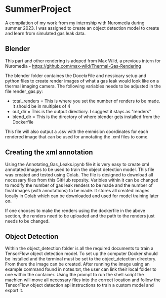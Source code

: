 # SummerProject
A compilation of my work from my internship with Nuromedia during summer 2023. I was assigned to create an object detection model to create and learn from simulated gas leak data.

## Blender
This part and other rendering is adoped from Max Wild, a previous intern for Nuromedia - https://github.com/max-wild/Thermal-Gas-Rendering

The blender folder containes the DocekrFile and nessicary setup and python files to create render images of what a gas leak would look like on a thermal imaging camera. The following variables needs to be adjusted in the file render_gas.py:
- total_renders = This is where you set the number of renders to be made. It should be in multiples of 4
- out_dir = This is the output directiory. I suggest it stays as "renders" 
- blend_dir = This is the directory of where blender gets installed from the Dockerfile

This file will also output a .csv with the emmision coordinates for each rendered image that can be used for annotating the .xml files to come.

## Creating the xml annotation
Using the Annotating_Gas_Leaks.ipynb file it is very easy to create xml annotated images to be used to train the object detection model. This file was created and tested using Colab. The file is designed to download all necessary files from this GitHub reposity. Varibles within it can be changed to modify the number of gas leak renders to be made and the number of final images (with annotations) to be made. It stores all created images locally in Colab which can be downloaded and used for model training later on.

If one chooses to make the renders using the dockerfile in the above section, the renders need to be uploaded and the path to the renders just needs to be changed.

## Object Detection
Within the object_detection folder is all the required documents to train a TensorFlow object detection model.
To set up the computer Docker should be installed and the terminal must be set to the object_detection directory. From there the image can be created. 
After running the image using an example command found in notes.txt, the user can link their local folder to one within the container.
Using the prompt to run the shell script the machien will move all necessary files into the correct location and follow the TensorFlow object detection api instructions to train a custom model and export it. 
